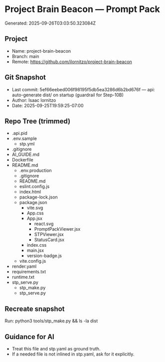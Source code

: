 # Project Brain Beacon — Prompt Pack
Generated: 2025-09-26T03:03:50.323084Z

## Project
- Name: project-brain-beacon
- Branch: main
- Remote: https://github.com/ilornitzo/project-brain-beacon

## Git Snapshot
- Last commit: 5ef66eebed006f98195f5db5ea3286d6b2bd676f — api: auto-generate dist/ on startup (guardrail for Step-10B)
- Author: Isaac lornitzo
- Date: 2025-09-25T19:59:25-07:00

## Repo Tree (trimmed)
- .api.pid
- .env.sample
    - stp.yml
- .gitignore
- AI_GUIDE.md
- Dockerfile
- README.md
  - .env.production
  - .gitignore
  - README.md
  - eslint.config.js
  - index.html
  - package-lock.json
  - package.json
    - vite.svg
    - App.css
    - App.jsx
      - react.svg
      - PromptPackViewer.jsx
      - STPViewer.jsx
      - StatusCard.jsx
    - index.css
    - main.jsx
    - version-badge.js
  - vite.config.js
- render.yaml
- requirements.txt
- runtime.txt
- stp_serve.py
  - stp_make.py
  - stp_serve.py

## Recreate snapshot
Run: python3 tools/stp_make.py  &&  ls -la dist

## Guidance for AI
- Treat this file and stp.yaml as ground truth.
- If a needed file is not inlined in stp.yaml, ask for it explicitly.

